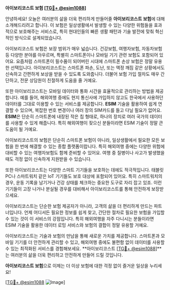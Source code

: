 **아이보리코스트 보험 [[TG💪+ @esim1088](https://t.me/s/esim1088)]**

안녕하세요! 오늘은 여러분의 삶을 더욱 편리하게 만들어줄 **아이보리코스트 보험**에 대해 소개해드리려고 합니다. 이 보험은 일상생활에서 발생할 수 있는 다양한 위험들을 효과적으로 보호해주는 서비스로, 특히 현대인들의 빠른 생활 패턴과 기술 발전에 맞춰 혁신적인 방식으로 설계되었습니다.

아이보리코스트 보험은 보장 범위가 매우 넓습니다. 건강보험, 여행자보험, 자동차보험 등 다양한 분야를 아우르며, 특별히 스마트폰이나 모바일 기기 관련 보험도 포함되어 있어요. 요즘처럼 스마트폰이 필수품이 되어버린 시대에 스마트폰 손상 보험은 정말 유용한 선택입니다. 아이보리코스트는 스마트폰 파손, 도난, 또는 액정 깨짐 같은 상황에서도 신속하고 간편하게 보상을 받을 수 있도록 도와줍니다. 더불어 보험 가입 절차도 매우 간단하고, 전문 상담원이 친절하게 도움을 줄 거예요.

또한 아이보리코스트는 모바일 데이터와 통화 시간을 효율적으로 관리하는 방법을 제공합니다. 예를 들어, 해외여행 중에도 현지 통신사에 가입하지 않고도 한국에서 사용하던 데이터를 그대로 이용할 수 있는 서비스를 제공합니다. **ESIM** 기술을 활용하여 쉽게 연결할 수 있으며, 복잡한 번호 변경이나 여러 장의 SIM카드를 들고 다닐 필요가 없어요. **ESIM**은 단순히 스마트폰에 내장된 작은 칩 형태로, 하나의 장치로 여러 국가의 데이터를 사용할 수 있게 해줍니다. 특히 해외여행이 잦으신 분들이라면 ESIM 기술이 정말 큰 도움이 될 거예요.

아이보리코스트의 보험은 단순히 스마트폰 보험이 아니라, 일상생활에서 필요한 모든 보험을 한 번에 해결할 수 있는 종합 플랫폼이랍니다. 특히 해외여행 중에는 다양한 위험에 대비할 수 있는 여행자보험도 함께 준비할 수 있어요. 여행 중 질병이나 사고가 발생했을 때도 걱정 없이 신속하게 지원받을 수 있습니다.

또한 아이보리코스트는 다양한 스마트 기기들을 보호하는 데에도 적극적입니다. 태블릿 PC나 스마트워치 같은 IoT 기기들도 보호 대상에 포함되어 있어요. 특히 스마트워치의 경우, 운동 기록을 남기거나 건강 상태를 체크하는 중요한 도구로 자리 잡고 있죠. 이런 기기들이 고장 나거나 분실될 경우를 대비해서 아이보리코스트를 통해 안전하게 보장받으세요.

아이보리코스트는 단순한 보험 제공자가 아니라, 고객의 삶을 더 편리하게 만드는 파트너입니다. 언제 어디서든 필요한 정보를 쉽게 찾고, 간단한 절차로 필요한 보험을 가입할 수 있는 것이 이 서비스의 강점입니다. 특히 해외여행을 자주 다니시는 분들이라면 ESIM 기술을 활용한 데이터 로밍 서비스와 보험의 결합이 정말 유용할 거예요.

아이보리코스트는 기술과 보험의 만남을 통해 새로운 가치를 제공합니다. 스마트폰과 모바일 기기를 더 안전하게 관리할 수 있고, 해외여행 중에도 불편함 없이 데이터를 사용할 수 있는 최적화된 서비스를 경험해보세요. **아이보리코스트 [[TG💪+ @esim1088](https://t.me/s/esim1088)]**는 여러분의 삶을 더욱 편리하고 안전하게 만들어 드릴 것입니다.

**아이보리코스트 보험**으로 이제는 더 이상 보험에 대한 걱정 없이 즐거운 일상을 누리세요! 

[[TG💪+ @esim1088](https://t.me/s/esim1088) ![Image](https://i.postimg.cc/Y0z9fWf4/image.png)]